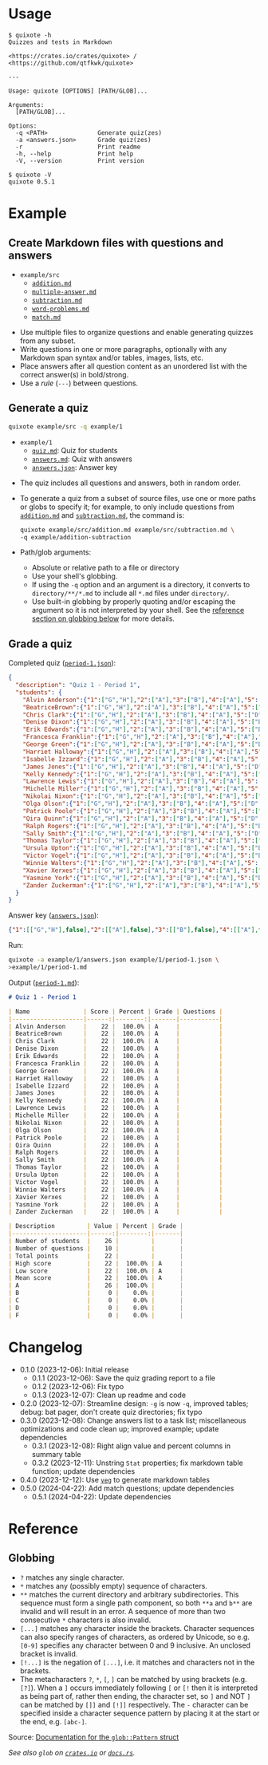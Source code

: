 # Usage

~~~text
$ quixote -h
Quizzes and tests in Markdown

<https://crates.io/crates/quixote> / <https://github.com/qtfkwk/quixote>

---

Usage: quixote [OPTIONS] [PATH/GLOB]...

Arguments:
  [PATH/GLOB]...  

Options:
  -q <PATH>              Generate quiz(zes)
  -a <answers.json>      Grade quiz(zes)
  -r                     Print readme
  -h, --help             Print help
  -V, --version          Print version
~~~

~~~text
$ quixote -V
quixote 0.5.1
~~~

# Example

## Create Markdown files with questions and answers

* `example/src`
    * [`addition.md`]
    * [`multiple-answer.md`]
    * [`subtraction.md`]
    * [`word-problems.md`]
    * [`match.md`]

- Use multiple files to organize questions and enable generating quizzes from
  any subset.
- Write questions in one or more paragraphs, optionally with any Markdown span
  syntax and/or tables, images, lists, etc.
- Place answers after all question content as an unordered list with the correct
  answer(s) in bold/strong.
- Use a *rule* (`---`) between questions.

## Generate a quiz

```bash
quixote example/src -q example/1
```

* `example/1`
    * [`quiz.md`]: Quiz for students
    * [`answers.md`]: Quiz with answers
    * [`answers.json`]: Answer key

- The quiz includes all questions and answers, both in random order.
- To generate a quiz from a subset of source files, use one or more paths or
  globs to specify it; for example, to only include questions from
  [`addition.md`] and [`subtraction.md`], the command is:

    ```bash
    quixote example/src/addition.md example/src/subtraction.md \
    -q example/addition-subtraction
    ```

- Path/glob arguments:
    - Absolute or relative path to a file or directory
    - Use your shell's globbing.
    - If using the `-q` option and an argument is a directory, it converts to
      `directory/**/*.md` to include all `*.md` files under `directory/`.
    - Use built-in globbing by properly quoting and/or escaping the argument so
      it is not interpreted by your shell.
      See the [reference section on globbing below](#globbing) for more details.

## Grade a quiz

Completed quiz ([`period-1.json`]):

```json
{
  "description": "Quiz 1 - Period 1",
  "students": {
    "Alvin Anderson":{"1":["G","H"],"2":["A"],"3":["B"],"4":["A"],"5":["D","A","C","B"],"6":["C"],"7":["C","B","A","D"],"8":["C"],"9":["D"],"10":["A","B","C","D","E","F"]},
    "BeatriceBrown":{"1":["G","H"],"2":["A"],"3":["B"],"4":["A"],"5":["D","A","C","B"],"6":["C"],"7":["C","B","A","D"],"8":["C"],"9":["D"],"10":["A","B","C","D","E","F"]},
    "Chris Clark":{"1":["G","H"],"2":["A"],"3":["B"],"4":["A"],"5":["D","A","C","B"],"6":["C"],"7":["C","B","A","D"],"8":["C"],"9":["D"],"10":["A","B","C","D","E","F"]},
    "Denise Dixon":{"1":["G","H"],"2":["A"],"3":["B"],"4":["A"],"5":["D","A","C","B"],"6":["C"],"7":["C","B","A","D"],"8":["C"],"9":["D"],"10":["A","B","C","D","E","F"]},
    "Erik Edwards":{"1":["G","H"],"2":["A"],"3":["B"],"4":["A"],"5":["D","A","C","B"],"6":["C"],"7":["C","B","A","D"],"8":["C"],"9":["D"],"10":["A","B","C","D","E","F"]},
    "Francesca Franklin":{"1":["G","H"],"2":["A"],"3":["B"],"4":["A"],"5":["D","A","C","B"],"6":["C"],"7":["C","B","A","D"],"8":["C"],"9":["D"],"10":["A","B","C","D","E","F"]},
    "George Green":{"1":["G","H"],"2":["A"],"3":["B"],"4":["A"],"5":["D","A","C","B"],"6":["C"],"7":["C","B","A","D"],"8":["C"],"9":["D"],"10":["A","B","C","D","E","F"]},
    "Harriet Halloway":{"1":["G","H"],"2":["A"],"3":["B"],"4":["A"],"5":["D","A","C","B"],"6":["C"],"7":["C","B","A","D"],"8":["C"],"9":["D"],"10":["A","B","C","D","E","F"]},
    "Isabelle Izzard":{"1":["G","H"],"2":["A"],"3":["B"],"4":["A"],"5":["D","A","C","B"],"6":["C"],"7":["C","B","A","D"],"8":["C"],"9":["D"],"10":["A","B","C","D","E","F"]},
    "James Jones":{"1":["G","H"],"2":["A"],"3":["B"],"4":["A"],"5":["D","A","C","B"],"6":["C"],"7":["C","B","A","D"],"8":["C"],"9":["D"],"10":["A","B","C","D","E","F"]},
    "Kelly Kennedy":{"1":["G","H"],"2":["A"],"3":["B"],"4":["A"],"5":["D","A","C","B"],"6":["C"],"7":["C","B","A","D"],"8":["C"],"9":["D"],"10":["A","B","C","D","E","F"]},
    "Lawrence Lewis":{"1":["G","H"],"2":["A"],"3":["B"],"4":["A"],"5":["D","A","C","B"],"6":["C"],"7":["C","B","A","D"],"8":["C"],"9":["D"],"10":["A","B","C","D","E","F"]},
    "Michelle Miller":{"1":["G","H"],"2":["A"],"3":["B"],"4":["A"],"5":["D","A","C","B"],"6":["C"],"7":["C","B","A","D"],"8":["C"],"9":["D"],"10":["A","B","C","D","E","F"]},
    "Nikolai Nixon":{"1":["G","H"],"2":["A"],"3":["B"],"4":["A"],"5":["D","A","C","B"],"6":["C"],"7":["C","B","A","D"],"8":["C"],"9":["D"],"10":["A","B","C","D","E","F"]},
    "Olga Olson":{"1":["G","H"],"2":["A"],"3":["B"],"4":["A"],"5":["D","A","C","B"],"6":["C"],"7":["C","B","A","D"],"8":["C"],"9":["D"],"10":["A","B","C","D","E","F"]},
    "Patrick Poole":{"1":["G","H"],"2":["A"],"3":["B"],"4":["A"],"5":["D","A","C","B"],"6":["C"],"7":["C","B","A","D"],"8":["C"],"9":["D"],"10":["A","B","C","D","E","F"]},
    "Qira Quinn":{"1":["G","H"],"2":["A"],"3":["B"],"4":["A"],"5":["D","A","C","B"],"6":["C"],"7":["C","B","A","D"],"8":["C"],"9":["D"],"10":["A","B","C","D","E","F"]},
    "Ralph Rogers":{"1":["G","H"],"2":["A"],"3":["B"],"4":["A"],"5":["D","A","C","B"],"6":["C"],"7":["C","B","A","D"],"8":["C"],"9":["D"],"10":["A","B","C","D","E","F"]},
    "Sally Smith":{"1":["G","H"],"2":["A"],"3":["B"],"4":["A"],"5":["D","A","C","B"],"6":["C"],"7":["C","B","A","D"],"8":["C"],"9":["D"],"10":["A","B","C","D","E","F"]},
    "Thomas Taylor":{"1":["G","H"],"2":["A"],"3":["B"],"4":["A"],"5":["D","A","C","B"],"6":["C"],"7":["C","B","A","D"],"8":["C"],"9":["D"],"10":["A","B","C","D","E","F"]},
    "Ursula Upton":{"1":["G","H"],"2":["A"],"3":["B"],"4":["A"],"5":["D","A","C","B"],"6":["C"],"7":["C","B","A","D"],"8":["C"],"9":["D"],"10":["A","B","C","D","E","F"]},
    "Victor Vogel":{"1":["G","H"],"2":["A"],"3":["B"],"4":["A"],"5":["D","A","C","B"],"6":["C"],"7":["C","B","A","D"],"8":["C"],"9":["D"],"10":["A","B","C","D","E","F"]},
    "Winnie Walters":{"1":["G","H"],"2":["A"],"3":["B"],"4":["A"],"5":["D","A","C","B"],"6":["C"],"7":["C","B","A","D"],"8":["C"],"9":["D"],"10":["A","B","C","D","E","F"]},
    "Xavier Xerxes":{"1":["G","H"],"2":["A"],"3":["B"],"4":["A"],"5":["D","A","C","B"],"6":["C"],"7":["C","B","A","D"],"8":["C"],"9":["D"],"10":["A","B","C","D","E","F"]},
    "Yasmine York":{"1":["G","H"],"2":["A"],"3":["B"],"4":["A"],"5":["D","A","C","B"],"6":["C"],"7":["C","B","A","D"],"8":["C"],"9":["D"],"10":["A","B","C","D","E","F"]},
    "Zander Zuckerman":{"1":["G","H"],"2":["A"],"3":["B"],"4":["A"],"5":["D","A","C","B"],"6":["C"],"7":["C","B","A","D"],"8":["C"],"9":["D"],"10":["A","B","C","D","E","F"]}
  }
}
```

Answer key ([`answers.json`]):

```json
{"1":[["G","H"],false],"2":[["A"],false],"3":[["B"],false],"4":[["A"],false],"5":[["D","A","C","B"],true],"6":[["C"],false],"7":[["C","B","A","D"],true],"8":[["C"],false],"9":[["D"],false],"10":[["A","B","C","D","E","F"],false]}
```

Run:

```bash
quixote -a example/1/answers.json example/1/period-1.json \
>example/1/period-1.md
```

Output ([`period-1.md`]):

```md
# Quiz 1 - Period 1

| Name               | Score | Percent | Grade | Questions |
|--------------------|------:|--------:|-------|-----------|
| Alvin Anderson     |    22 |  100.0% | A     |           |
| BeatriceBrown      |    22 |  100.0% | A     |           |
| Chris Clark        |    22 |  100.0% | A     |           |
| Denise Dixon       |    22 |  100.0% | A     |           |
| Erik Edwards       |    22 |  100.0% | A     |           |
| Francesca Franklin |    22 |  100.0% | A     |           |
| George Green       |    22 |  100.0% | A     |           |
| Harriet Halloway   |    22 |  100.0% | A     |           |
| Isabelle Izzard    |    22 |  100.0% | A     |           |
| James Jones        |    22 |  100.0% | A     |           |
| Kelly Kennedy      |    22 |  100.0% | A     |           |
| Lawrence Lewis     |    22 |  100.0% | A     |           |
| Michelle Miller    |    22 |  100.0% | A     |           |
| Nikolai Nixon      |    22 |  100.0% | A     |           |
| Olga Olson         |    22 |  100.0% | A     |           |
| Patrick Poole      |    22 |  100.0% | A     |           |
| Qira Quinn         |    22 |  100.0% | A     |           |
| Ralph Rogers       |    22 |  100.0% | A     |           |
| Sally Smith        |    22 |  100.0% | A     |           |
| Thomas Taylor      |    22 |  100.0% | A     |           |
| Ursula Upton       |    22 |  100.0% | A     |           |
| Victor Vogel       |    22 |  100.0% | A     |           |
| Winnie Walters     |    22 |  100.0% | A     |           |
| Xavier Xerxes      |    22 |  100.0% | A     |           |
| Yasmine York       |    22 |  100.0% | A     |           |
| Zander Zuckerman   |    22 |  100.0% | A     |           |

| Description         | Value | Percent | Grade |
|---------------------|------:|--------:|-------|
| Number of students  |    26 |         |       |
| Number of questions |    10 |         |       |
| Total points        |    22 |         |       |
| High score          |    22 |  100.0% | A     |
| Low score           |    22 |  100.0% | A     |
| Mean score          |    22 |  100.0% | A     |
| A                   |    26 |  100.0% |       |
| B                   |     0 |    0.0% |       |
| C                   |     0 |    0.0% |       |
| D                   |     0 |    0.0% |       |
| F                   |     0 |    0.0% |       |

```

# Changelog

* 0.1.0 (2023-12-06): Initial release
    * 0.1.1 (2023-12-06): Save the quiz grading report to a file
    * 0.1.2 (2023-12-06): Fix typo
    * 0.1.3 (2023-12-07): Clean up readme and code
* 0.2.0 (2023-12-07): Streamline design: `-g` is now `-q`, improved tables;
  debug: bat pager, don't create quiz directories; fix typo
* 0.3.0 (2023-12-08): Change answers list to a task list; miscellaneous
  optimizations and code clean up; improved example; update dependencies
    * 0.3.1 (2023-12-08): Right align value and percent columns in summary table
    * 0.3.2 (2023-12-11): Unstring `Stat` properties; fix markdown table
      function; update dependencies
* 0.4.0 (2023-12-12): Use [`veg`] to generate markdown tables
* 0.5.0 (2024-04-22): Add match questions; update dependencies
    * 0.5.1 (2024-04-22): Update dependencies

[`veg`]: https://crates.io/crates/veg

# Reference

## Globbing

* `?` matches any single character.
* `*` matches any (possibly empty) sequence of characters.
* `**` matches the current directory and arbitrary subdirectories.
  This sequence must form a single path component, so both `**a` and `b**` are
  invalid and will result in an error.
  A sequence of more than two consecutive `*` characters is also invalid.
* `[...]` matches any character inside the brackets.
  Character sequences can also specify ranges of characters, as ordered by
  Unicode, so e.g. `[0-9]` specifies any character between 0 and 9 inclusive.
  An unclosed bracket is invalid.
* `[!...]` is the negation of `[...]`, i.e. it matches and characters not in the
  brackets.
* The metacharacters `?`, `*`, `[`, `]` can be matched by using brackets (e.g.
  `[?]`).
  When a `]` occurs immediately following `[` or `[!` then it is interpreted as
  being part of, rather then ending, the character set, so `]` and NOT `]` can
  be matched by `[]]` and `[!]]` respectively.
  The `-` character can be specified inside a character sequence pattern by
  placing it at the start or the end, e.g. `[abc-]`.

Source: [Documentation for the `glob::Pattern` struct]

*See also `glob` on [`crates.io`][`glob`] or [`docs.rs`](https://docs.rs/glob).*

[`addition.md`]: example/src/addition.md
[`multiple-answer.md`]: example/src/multiple-answer.md
[`subtraction.md`]: example/src/subtraction.md
[`word-problems.md`]: example/src/word-problems.md
[`match.md`]: example/src/match.md
[`quiz.md`]: example/1/quiz.md
[`answers.md`]: example/1/answers.md
[`answers.json`]: example/1/answers.json
[`period-1.json`]: example/1/period-1.json
[`period-1.md`]: example/1/period-1.md

[`glob`]: https://crates.io/crates/glob
[Documentation for the `glob::Pattern` struct]: https://docs.rs/glob/latest/glob/struct.Pattern.html

